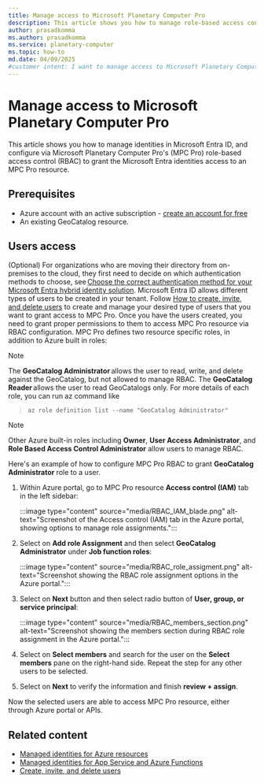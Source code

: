 ```yaml
---
title: Manage access to Microsoft Planetary Computer Pro
description: This article shows you how to manage role-based access control (RBAC) access to Microsoft Planetary Computer Pro.
author: prasadkomma
ms.author: prasadkomma
ms.service: planetary-computer
ms.topic: how-to
md.date: 04/09/2025
#customer intent: I want to manage access to Microsoft Planetary Computer Pro.
---
```


# Manage access to Microsoft Planetary Computer Pro

This article shows you how to manage identities in Microsoft Entra ID, and configure via Microsoft Planetary Computer Pro's (MPC Pro) role-based access control (RBAC) to grant the Microsoft Entra identities access to an MPC Pro resource.

## Prerequisites

- Azure account with an active subscription - [create an account for free](https://azure.microsoft.com/free/?ref=microsoft.com&utm_source=microsoft.com&utm_medium=docs&utm_campaign=visualstudio)
- An existing GeoCatalog resource.

## Users access

(Optional) For organizations who are moving their directory from on-premises to the cloud, they first need to decide on which authentication methods to choose, see [Choose the correct authentication method for your Microsoft Entra hybrid identity solution](/azure/active-directory/hybrid/choose-ad-authn). Microsoft Entra ID allows different types of users to be created in your tenant. Follow [How to create, invite, and delete users](/entra/fundamentals/how-to-create-delete-users) to create and manage your desired type of users that you want to grant access to MPC Pro. Once you have the users created, you need to grant proper permissions to them to access MPC Pro resource via RBAC configuration. MPC Pro defines two resource specific roles, in addition to Azure built in roles:

> [!NOTE]
> The **GeoCatalog Administrator** allows the user to read, write, and delete against the GeoCatalog, but not allowed to manage RBAC. The **GeoCatalog Reader** allows the user to read GeoCatalogs only. For more details of each role, you can run az command like 
>> ``az role definition list --name "GeoCatalog Administrator"``

> [!NOTE]
> Other Azure built-in roles including **Owner**, **User Access Administrator**, and **Role Based Access Control Administrator** allow users to manage RBAC.

Here's an example of how to configure MPC Pro RBAC to grant **GeoCatalog Administrator** role to a user.

1. Within Azure portal, go to MPC Pro resource **Access control (IAM)** tab in the left sidebar:

    :::image type="content" source="media/RBAC_IAM_blade.png" alt-text="Screenshot of the Access control (IAM) tab in the Azure portal, showing options to manage role assignments.":::

1. Select on **Add role Assignment** and then select **GeoCatalog Administrator** under **Job function roles**:

    :::image type="content" source="media/RBAC_role_assigment.png" alt-text="Screenshot showing the RBAC role assignment options in the Azure portal.":::

1. Select on **Next** button and then select radio button of **User, group, or service principal**:

    :::image type="content" source="media/RBAC_members_section.png" alt-text="Screenshot showing the members section during RBAC role assignment in the Azure portal.":::

1. Select on **Select members** and search for the user on the **Select members** pane on the right-hand side. Repeat the step for any other users to be selected.

1. Select on **Next** to verify the information and finish **review + assign**.

Now the selected users are able to access MPC Pro resource, either through Azure portal or APIs.

## Related content

- [Managed identities for Azure resources](/entra/identity/managed-identities-azure-resources/overview)
- [Managed identities for App Service and Azure Functions](/azure/app-service/overview-managed-identity?tabs=portal%2Chttp)
- [Create, invite, and delete users](/entra/fundamentals/how-to-create-delete-users)